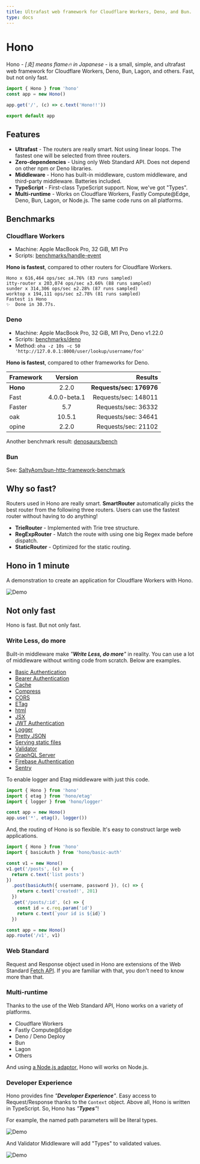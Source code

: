```yaml
---
title: Ultrafast web framework for Cloudflare Workers, Deno, and Bun.
type: docs
---
```


# Hono

Hono - _\[炎\] means flame🔥 in Japanese_ - is a small, simple, and ultrafast web framework for Cloudflare Workers, Deno, Bun, Lagon, and others. Fast, but not only fast.

```ts
import { Hono } from 'hono'
const app = new Hono()

app.get('/', (c) => c.text('Hono!!'))

export default app
```

## Features

- **Ultrafast** - The routers are really smart. Not using linear loops. The fastest one will be selected from three routers.
- **Zero-dependencies** - Using only Web Standard API. Does not depend on other npm or Deno libraries.
- **Middleware** - Hono has built-in middleware, custom middleware, and third-party middleware. Batteries included.
- **TypeScript** - First-class TypeScript support. Now, we've got "Types".
- **Multi-runtime** - Works on Cloudflare Workers, Fastly Compute@Edge, Deno, Bun, Lagon, or Node.js. The same code runs on all platforms.

## Benchmarks

### Cloudflare Workers

- Machine: Apple MacBook Pro, 32 GiB, M1 Pro
- Scripts: [benchmarks/handle-event](https://github.com/honojs/hono/tree/main/benchmarks/handle-event)

**Hono is fastest**, compared to other routers for Cloudflare Workers.

```plain
Hono x 616,464 ops/sec ±4.76% (83 runs sampled)
itty-router x 203,074 ops/sec ±3.66% (88 runs sampled)
sunder x 314,306 ops/sec ±2.28% (87 runs sampled)
worktop x 194,111 ops/sec ±2.78% (81 runs sampled)
Fastest is Hono
✨  Done in 30.77s.
```

### Deno

- Machine: Apple MacBook Pro, 32 GiB, M1 Pro, Deno v1.22.0
- Scripts: [benchmarks/deno](https://github.com/honojs/hono/tree/main/benchmarks/deno)
- Method: `oha -z 10s -c 50 'http://127.0.0.1:8000/user/lookup/username/foo'`

**Hono is fastest**, compared to other frameworks for Deno.

| Framework |   Version    |                  Results |
| --------- | :----------: | -----------------------: |
| **Hono**  |    2.2.0     | **Requests/sec: 176976** |
| Fast      | 4.0.0-beta.1 |     Requests/sec: 148011 |
| Faster    |     5.7      |      Requests/sec: 36332 |
| oak       |    10.5.1    |      Requests/sec: 34641 |
| opine     |    2.2.0     |      Requests/sec: 21102 |

Another benchmark result: [denosaurs/bench](https://github.com/denosaurs/bench)

### Bun

See: [SaltyAom/bun-http-framework-benchmark](https://github.com/SaltyAom/bun-http-framework-benchmark)

## Why so fast?

Routers used in Hono are really smart.
**SmartRouter** automatically picks the best router from the following three routers.
Users can use the fastest router without having to do anything!

- **TrieRouter** - Implemented with Trie tree structure.
- **RegExpRouter** - Match the route with using one big Regex made before dispatch.
- **StaticRouter** - Optimized for the static routing.

## Hono in 1 minute

A demonstration to create an application for Cloudflare Workers with Hono.

![Demo](/images/sc.gif)

## Not only fast

Hono is fast. But not only fast.

### Write Less, do more

Built-in middleware make _"**Write Less, do more**"_ in reality. You can use a lot of middleware without writing code from scratch. Below are examples.

- [Basic Authentication](/docs/builtin-middleware/basic-auth/)
- [Bearer Authentication](/docs/builtin-middleware/bearer-auth/)
- [Cache](/docs/builtin-middleware/cache/)
- [Compress](/docs/builtin-middleware/compress/)
- [CORS](/docs/builtin-middleware/cors/)
- [ETag](/docs/builtin-middleware/etag/)
- [html](/docs/builtin-middleware/html/)
- [JSX](/docs/builtin-middleware/jsx/)
- [JWT Authentication](/docs/builtin-middleware/jwt/)
- [Logger](/docs/builtin-middleware/logger/)
- [Pretty JSON](/docs/builtin-middleware/pretty-json/)
- [Serving static files](/docs/builtin-middleware/serve-static/)
- [Validator](/docs/builtin-middleware/validator/)
- [GraphQL Server](https://github.com/honojs/graphql-server)
- [Firebase Authentication](https://github.com/honojs/firebase-auth)
- [Sentry](https://github.com/honojs/sentry)

To enable logger and Etag middleware with just this code.

```ts
import { Hono } from 'hono'
import { etag } from 'hono/etag'
import { logger } from 'hono/logger'

const app = new Hono()
app.use('*', etag(), logger())
```

And, the routing of Hono is so flexible. It's easy to construct large web applications.

```ts
import { Hono } from 'hono'
import { basicAuth } from 'hono/basic-auth'

const v1 = new Hono()
v1.get('/posts', (c) => {
  return c.text('list posts')
})
  .post(basicAuth({ username, password }), (c) => {
    return c.text('created!', 201)
  })
  .get('/posts/:id', (c) => {
    const id = c.req.param('id')
    return c.text(`your id is ${id}`)
  })

const app = new Hono()
app.route('/v1', v1)
```

### Web Standard

Request and Response object used in Hono are extensions of the Web Standard [Fetch API](https://developer.mozilla.org/ja/docs/Web/API/Fetch_API). If you are familiar with that, you don't need to know more than that.

### Multi-runtime

Thanks to the use of the Web Standard API, Hono works on a variety of platforms.

- Cloudflare Workers
- Fastly Compute@Edge
- Deno / Deno Deploy
- Bun
- Lagon
- Others

And using [a Node.js adaptor](https://github.com/honojs/node-server), Hono will works on Node.js.

### Developer Experience

Hono provides fine _"**Developer Experience**"_. Easy access to Request/Response thanks to the `Context` object.
Above all, Hono is written in TypeScript. So, Hono has _"**Types**"_!

For example, the named path parameters will be literal types.

![Demo](/images/ss.png)

And Validator Middleware will add "Types" to validated values.

![Demo](/images/ss02.png)
